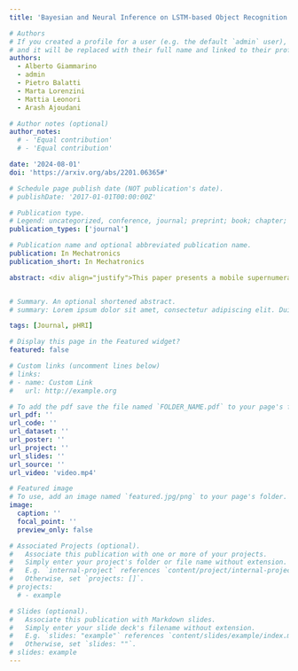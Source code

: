 ```yaml
---
title: 'Bayesian and Neural Inference on LSTM-based Object Recognition from Tactile and Kinesthetic Information'

# Authors
# If you created a profile for a user (e.g. the default `admin` user), write the username (folder name) here
# and it will be replaced with their full name and linked to their profile.
authors:
  - Alberto Giammarino
  - admin 
  - Pietro Balatti
  - Marta Lorenzini
  - Mattia Leonori
  - Arash Ajoudani

# Author notes (optional)
author_notes:
  # - 'Equal contribution'
  # - 'Equal contribution'

date: '2024-08-01'
doi: 'https://arxiv.org/abs/2201.06365#'

# Schedule page publish date (NOT publication's date).
# publishDate: '2017-01-01T00:00:00Z'

# Publication type.
# Legend: uncategorized, conference, journal; preprint; book; chapter; thesis; patent
publication_types: ['journal']

# Publication name and optional abbreviated publication name.
publication: In Mechatronics
publication_short: In Mechatronics

abstract: <div align="justify">This paper presents a mobile supernumerary robotic approach to physical assistance in human-robot conjoined actions. The study starts with the description of the SUPER-MAN concept. The idea is to develop and utilize mobile collaborative systems that can follow human loco-manipulation commands to perform industrial tasks through three main components. i) an admittance-type interface, ii) a human-robot interaction controller and iii) a supernumerary robotic body. Next, we present two possible implementations within the framework – from theoretical and hardware perspectives. The first system is called MOCA-MAN, and is composed of a redundant torque-controlled robotic arm and an omni-directional mobile platform. The second one is called Kairos-MAN, formed by a high-payload 6-DoF velocity-controlled robotic arm and an omni-directional mobile platform. The systems share the same admittance interface, through which user wrenches are translated to loco-manipulation commands, generated by whole-body controllers of each system. Besides, a thorough user-study with multiple and cross-gender subjects is presented to reveal the quantitative performance of the two systems in effort demanding and dexterous tasks. Moreover, we provide qualitative results from the NASA-TLX questionnaire to demonstrate the SUPER-MAN approach's potential and its acceptability from the users' viewpoint.</div>


# Summary. An optional shortened abstract.
# summary: Lorem ipsum dolor sit amet, consectetur adipiscing elit. Duis posuere tellus ac convallis placerat. Proin tincidunt magna sed ex sollicitudin condimentum.

tags: [Journal, pHRI]

# Display this page in the Featured widget?
featured: false

# Custom links (uncomment lines below)
# links:
# - name: Custom Link
#   url: http://example.org

# To add the pdf save the file named `FOLDER_NAME.pdf` to your page's folder.
url_pdf: ''
url_code: ''
url_dataset: ''
url_poster: ''
url_project: ''
url_slides: ''
url_source: ''
url_video: 'video.mp4'

# Featured image
# To use, add an image named `featured.jpg/png` to your page's folder.
image:
  caption: ''
  focal_point: ''
  preview_only: false

# Associated Projects (optional).
#   Associate this publication with one or more of your projects.
#   Simply enter your project's folder or file name without extension.
#   E.g. `internal-project` references `content/project/internal-project/index.md`.
#   Otherwise, set `projects: []`.
# projects:
  # - example

# Slides (optional).
#   Associate this publication with Markdown slides.
#   Simply enter your slide deck's filename without extension.
#   E.g. `slides: "example"` references `content/slides/example/index.md`.
#   Otherwise, set `slides: ""`.
# slides: example
---
```


<!-- {{% callout note %}}
Click the _Cite_ button above to demo the feature to enable visitors to import publication metadata into their reference management software.
{{% /callout %}}

{{% callout note %}}
Create your slides in Markdown - click the _Slides_ button to check out the example.
{{% /callout %}}

Supplementary notes can be added here, including [code, math, and images](https://wowchemy.com/docs/writing-markdown-latex/). -->
